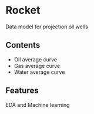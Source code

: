 # Rocket
Data model for projection oil wells

## Contents

- Oil average curve
- Gas average curve
- Water average curve

## Features
EDA and Machine learning

